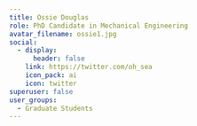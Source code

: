 ```yaml
---
title: Ossie Douglas
role: PhD Candidate in Mechanical Engineering
avatar_filename: ossie1.jpg
social:
  - display:
      header: false
    link: https://twitter.com/oh_sea
    icon_pack: ai
    icon: twitter
superuser: false
user_groups:
  - Graduate Students
---
```

